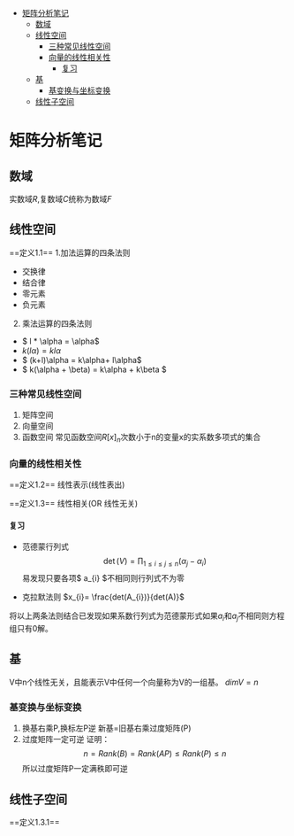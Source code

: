 <!-- @import "[TOC]" {cmd="toc" depthFrom=1 depthTo=6 orderedList=false} -->

<!-- code_chunk_output -->

- [矩阵分析笔记](#矩阵分析笔记)
  - [数域](#数域)
  - [线性空间](#线性空间)
    - [三种常见线性空间](#三种常见线性空间)
    - [向量的线性相关性](#向量的线性相关性)
      - [复习](#复习)
  - [基](#基)
    - [基变换与坐标变换](#基变换与坐标变换)
  - [线性子空间](#线性子空间)

<!-- /code_chunk_output -->





# 矩阵分析笔记

## 数域
实数域$R$,复数域$C$统称为数域$F$


## 线性空间
==定义1.1==
1.加法运算的四条法则
* 交换律
* 结合律
* 零元素
* 负元素
2. 乘法运算的四条法则
* $ l * \alpha = \alpha$
* $k(l\alpha)=kl\alpha$
* $ (k+l)\alpha = k\alpha+ l\alpha$
* $ k(\alpha + \beta) = k\alpha + k\beta $


### 三种常见线性空间
1. 矩阵空间
2. 向量空间
3. 函数空间
    常见函数空间$R[x]_{n}$次数小于n的变量x的实系数多项式的集合

### 向量的线性相关性
==定义1.2==
线性表示(线性表出)

==定义1.3==
线性相关(OR 线性无关)

#### 复习
* 范德蒙行列式
$$
\det(V) = \prod_{1 \le i \le j \le n}(\alpha_{j}-\alpha_{i})
$$
易发现只要各项$   a_{i}  $不相同则行列式不为零

* 克拉默法则
$x_{i}= \frac{det(A_{i})}{det(A)}$

将以上两条法则结合已发现如果系数行列式为范德蒙形式如果$a_{i}$和$a_{j}$不相同则方程组只有0解。

## 基
V中n个线性无关，且能表示V中任何一个向量称为V的一组基。
$dimV = n$

### 基变换与坐标变换
1. 换基右乘P,换标左P逆
    新基=旧基右乘过度矩阵(P)
2. 过度矩阵一定可逆
证明：
$$
n=Rank(B)=Rank(AP) \le Rank(P) \le n
$$
所以过度矩阵P一定满秩即可逆

## 线性子空间
==定义1.3.1==



























